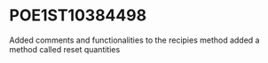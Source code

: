 # POE1ST10384498
Added comments and functionalities to the recipies method
added a method called reset quantities 
